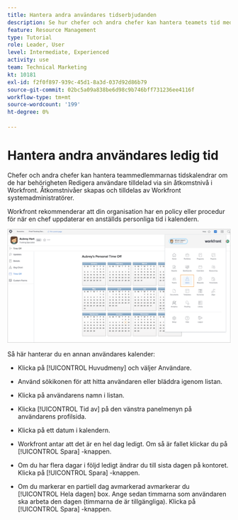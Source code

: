 ```yaml
---
title: Hantera andra användares tidserbjudanden
description: Se hur chefer och andra chefer kan hantera teamets tid med kalendrar.
feature: Resource Management
type: Tutorial
role: Leader, User
level: Intermediate, Experienced
activity: use
team: Technical Marketing
kt: 10181
exl-id: f2f0f897-939c-45d1-8a3d-037d92d86b79
source-git-commit: 02bc5a09a838be6d98c9b746bff731236ee4116f
workflow-type: tm+mt
source-wordcount: '199'
ht-degree: 0%

---
```


# Hantera andra användares ledig tid

Chefer och andra chefer kan hantera teammedlemmarnas tidskalendrar om de har behörigheten Redigera användare tilldelad via sin åtkomstnivå i Workfront. Åtkomstnivåer skapas och tilldelas av Workfront systemadministratörer.

Workfront rekommenderar att din organisation har en policy eller procedur för när en chef uppdaterar en anställds personliga tid i kalendern.

![användare på huvudmenyn](assets/mouto_01.png)

Så här hanterar du en annan användares kalender:

* Klicka på [!UICONTROL Huvudmeny] och väljer Användare.

* Använd sökikonen för att hitta användaren eller bläddra igenom listan.

* Klicka på användarens namn i listan.

* Klicka [!UICONTROL Tid av] på den vänstra panelmenyn på användarens profilsida.

* Klicka på ett datum i kalendern.

* Workfront antar att det är en hel dag ledigt. Om så är fallet klickar du på [!UICONTROL Spara] -knappen.

* Om du har flera dagar i följd ledigt ändrar du till sista dagen på kontoret. Klicka på [!UICONTROL Spara] -knappen.

* Om du markerar en partiell dag avmarkerad avmarkerar du [!UICONTROL Hela dagen] box. Ange sedan timmarna som användaren ska arbeta den dagen (timmarna de är tillgängliga). Klicka på [!UICONTROL Spara] -knappen.
